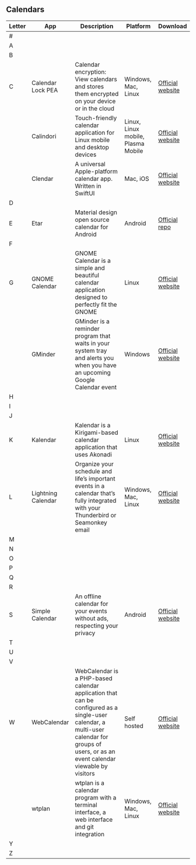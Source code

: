 ## Calendars
| Letter | App | Description |Platform| Download |
| --- | --- | --- | ---|--- |
| # | | | | |
| A | | | | |
| B | | | | |
| C |Calendar Lock PEA | Calendar encryption: View calendars and stores them encrypted on your device or in the cloud|Windows, Mac, Linux | [Official website](https://eck.cologne/peafactory/en/html/calendar_pea.html)|
|   |Calindori|Touch-friendly calendar application for Linux mobile and desktop devices|Linux, Linux mobile, Plasma Mobile|[Official website](https://apps.kde.org/calindori/)|
|   |Clendar|A universal Apple-platform calendar app. Written in SwiftUI|Mac, iOS|[Official website](https://www.clendar.info/)|
| D | | | | |
| E |Etar |Material design open source calendar for Android |Android | [Official repo](https://github.com/Etar-Group/Etar-Calendar)|
| F | | | | |
| G |GNOME Calendar |GNOME Calendar is a simple and beautiful calendar application designed to perfectly fit the GNOME |Linux |[Official website](https://wiki.gnome.org/Apps/Calendar) |
|   |GMinder|GMinder is a reminder program that waits in your system tray and alerts you when you have an upcoming Google Calendar event|Windows|[Official website](http://www.milow.net/public/projects/gminder.html)|
| H | | | | |
| I | | | | |
| J | | | | |
| K |Kalendar |Kalendar is a Kirigami-based calendar application that uses Akonadi|Linux |[Official website](https://apps.kde.org/kalendar/) |
| L |Lightning Calendar |Organize your schedule and life’s important events in a calendar that’s fully integrated with your Thunderbird or Seamonkey email|Windows, Mac, Linux |[Official website](https://www.thunderbird.net/en-US/calendar/) |
| M | | | | |
| N | | | | |
| O | | | | |
| P | | | | |
| Q | | | | |
| R | | | | |
| S |Simple Calendar |An offline calendar for your events without ads, respecting your privacy |Android |[Official website](https://www.simplemobiletools.com/) |
| T | | | | |
| U | | | | |
| V | | | | |
| W |WebCalendar |WebCalendar is a PHP-based calendar application that can be configured as a single-user calendar, a multi-user calendar for groups of users, or as an event calendar viewable by visitors |Self hosted |[Official website](http://www.k5n.us/webcalendar.php) |
|   |wtplan|wtplan is a calendar program with a terminal interface, a web interface and git integration|Windows, Mac, Linux|[Official website](https://github.com/kjellwinblad/wtplan)|
| Y | | | | |
| Z | | | | |
